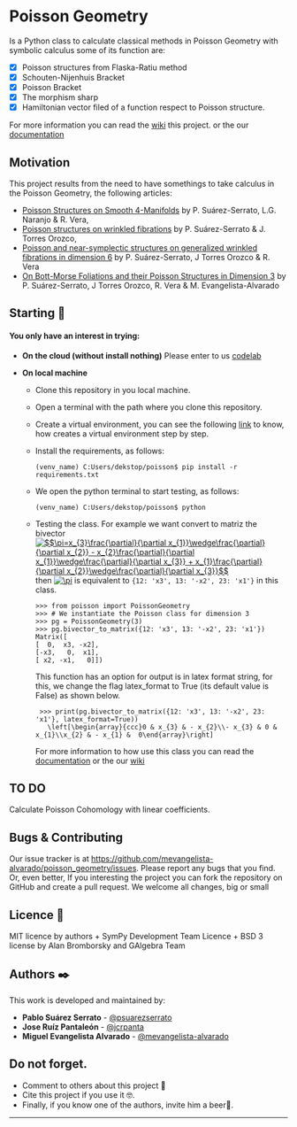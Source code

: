 
# Poisson Geometry
Is a Python class to calculate classical methods in Poisson Geometry with symbolic calculus some of its function are:
 - [x] Poisson structures from Flaska-Ratiu method
 - [x] Schouten-Nijenhuis Bracket      
 - [x] Poisson Bracket
 - [x] The morphism sharp 
 - [x] Hamiltonian vector filed of a function respect to Poisson structure.

For more information you can read the [wiki](https://github.com/mevangelista-alvarado/poisson_geometry/wiki) this project. or the our [documentation]()

## Motivation 
This project results from the need to have somethings to take calculus in the Poisson Geometry, the following articles: 
 * [Poisson Structures on Smooth 4-Manifolds](https://www.researchgate.net/publication/263506998_Poisson_Structures_on_Smooth_4-Manifolds) by P. Suárez-Serrato, L.G. Naranjo & R. Vera, 
 * [Poisson structures on wrinkled fibrations](https://link.springer.com/article/10.1007/s40590-015-0072-8) by P. Suárez-Serrato & J. Torres Orozco, 
 * [Poisson and near-symplectic structures on generalized wrinkled fibrations in dimension 6](https://link.springer.com/article/10.1007/s10455-019-09651-2) by  P. Suárez-Serrato, J Torres Orozco & R. Vera
 * [On Bott-Morse Foliations and their Poisson Structures in Dimension 3](http://journalofsingularities.org/volume19/article2.html) by P. Suárez-Serrato, J Torres Orozco, R. Vera & M. Evangelista-Alvarado 

## Starting 🚀
#### You only have an interest in trying:
 * __On the cloud (without install nothing)__
   Please enter to us [codelab](https://colab.research.google.com/drive/1T2PG-vWaTrZ3Z5KK1U6-pK8uXQS7YdJu) 
   
 * __On local machine__
   * Clone this repository in you local machine.
   * Open a terminal with the path where you clone this repository.
   * Create a virtual environment, you can see the following [link](https://gist.github.com/mevangelista-alvarado/8ee2fd663e7446e543fc04eacce0f303) to know, how creates a virtual environment step by step.
   * Install the requirements, as follows:
      ```
      (venv_name) C:Users/dekstop/poisson$ pip install -r requirements.txt
      ```
   * We open the python terminal to start testing, as follows:
      ```
      (venv_name) C:Users/dekstop/poisson$ python
      ```
	* Testing the class.
	   For example we want convert to matriz the bivector <a href="https://www.codecogs.com/eqnedit.php?latex=$$\pi=x_{3}\frac{\partial}{\partial&space;x_{1}}\wedge\frac{\partial}{\partial&space;x_{2}}&space;-&space;x_{2}\frac{\partial}{\partial&space;x_{1}}\wedge\frac{\partial}{\partial&space;x_{3}}&space;&plus;&space;x_{1}\frac{\partial}{\partial&space;x_{2}}\wedge\frac{\partial}{\partial&space;x_{3}}$$" target="_blank"><img src="https://latex.codecogs.com/gif.latex?$$\pi=x_{3}\frac{\partial}{\partial&space;x_{1}}\wedge\frac{\partial}{\partial&space;x_{2}}&space;-&space;x_{2}\frac{\partial}{\partial&space;x_{1}}\wedge\frac{\partial}{\partial&space;x_{3}}&space;&plus;&space;x_{1}\frac{\partial}{\partial&space;x_{2}}\wedge\frac{\partial}{\partial&space;x_{3}}$$" title="$$\pi=x_{3}\frac{\partial}{\partial x_{1}}\wedge\frac{\partial}{\partial x_{2}} - x_{2}\frac{\partial}{\partial x_{1}}\wedge\frac{\partial}{\partial x_{3}} + x_{1}\frac{\partial}{\partial x_{2}}\wedge\frac{\partial}{\partial x_{3}}$$" /></a>  
	   then <a href="https://www.codecogs.com/eqnedit.php?latex=\pi" target="_blank"><img src="https://latex.codecogs.com/gif.latex?\pi" title="\pi" /></a> is equivalent to ```{12: 'x3', 13: '-x2', 23: 'x1'}``` in this class.
	   ```
	   >>> from poisson import PoissonGeometry
	   >>> # We instantiate the Poisson class for dimension 3
	   >>> pg = PoissonGeometry(3)
	   >>> pg.bivector_to_matrix({12: 'x3', 13: '-x2', 23: 'x1'})
	   Matrix([
	   [  0,  x3, -x2],
	   [-x3,   0,  x1],
	   [ x2, -x1,   0]])
	   ```
		
		This function has an option for output is in latex format string, for this, we change the flag latex_format to True (its default value is False) as shown below.
		
		```
		 >>> print(pg.bivector_to_matrix({12: 'x3', 13: '-x2', 23: 'x1'}, latex_format=True))
		   \left[\begin{array}{ccc}0 & x_{3} & - x_{2}\\- x_{3} & 0 & x_{1}\\x_{2} & - x_{1} & 	0\end{array}\right]
		```

		For more information to how use this class you can read the [documentation]() or the our [wiki](https://github.com/mevangelista-alvarado/poisson_geometry/wiki)

## TO DO 
Calculate Poisson Cohomology with linear coefficients.

## Bugs & Contributing 
Our issue tracker is at https://github.com/mevangelista-alvarado/poisson_geometry/issues. Please report any bugs that you find. Or, even better, If you interesting the project you can fork the repository on GitHub and create a pull request. We welcome all changes, big or small

## Licence 📄
MIT licence by authors + SymPy Development Team Licence +  BSD 3 license by Alan Bromborsky and GAlgebra Team 

## Authors ✒️
This work is developed and maintained by:
 * **Pablo Suárez Serrato** - [@psuarezserrato](https://github.com/psuarezserrato)
 * **Jose Ruíz Pantaleón** - [@jcrpanta](https://github.com/jcrpanta)
 * **Miguel Evangelista Alvarado** - [@mevangelista-alvarado](https://github.com/mevangelista-alvarado)

## Do not forget.
* Comment to others about this project 📢
* Cite this project if you use it 🤓.
* Finally, if you know one of the authors, invite him a beer🍺.
---
